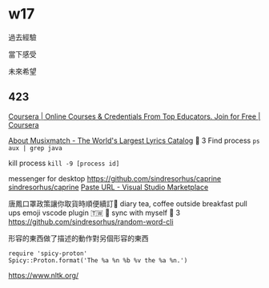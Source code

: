 # w17

過去經驗

當下感受

未來希望

## 423

[Coursera | Online Courses &amp; Credentials From Top Educators. Join for Free | Coursera](https://www.coursera.org/learn/spanish-vocabulary-meeting-people/supplement/APSdA/typing-spanish-accents-and-punctuation)

[About Musixmatch - The World&#x27;s Largest Lyrics Catalog](https://about.musixmatch.com/)
🙌 3
Find process
`ps aux | grep java`

kill process
`kill -9 [process id]`

messenger for desktop
https://github.com/sindresorhus/caprine
[sindresorhus/caprine](https://github.com/sindresorhus/caprine
)
[Paste URL - Visual Studio Marketplace](https://marketplace.visualstudio.com/items?itemName=kukushi.pasteurl)  

唐鳳口罩政策讓你取貨時順便續訂🙂
diary
tea, coffee
outside breakfast
pull ups
emoji
vscode plugin
🇹🇼
🎪
sync with myself
🙌 3
https://github.com/sindresorhus/random-word-cli

形容的東西做了描述的動作對另個形容的東西
```
require 'spicy-proton'
Spicy::Proton.format('The %a %n %b %v the %a %n.')
``` 


https://www.nltk.org/

